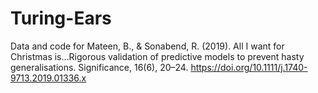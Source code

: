 # Turing-Ears
Data and code for Mateen, B., &amp; Sonabend, R. (2019). All I want for Christmas is…Rigorous validation of predictive models to prevent hasty generalisations. Significance, 16(6), 20–24. https://doi.org/10.1111/j.1740-9713.2019.01336.x
